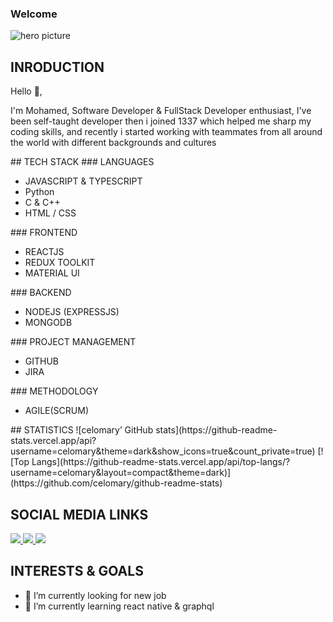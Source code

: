 ### Welcome

![hero picture](assets/banner.png)
## INRODUCTION
 <p>Hello 👋,</p>
 <p>I'm Mohamed, Software Developer & FullStack Developer enthusiast, I've been self-taught developer then i joined 1337 which helped me sharp my coding skills, and recently i started working with teammates from all around the world with different backgrounds and cultures</p>
## TECH STACK
### LANGUAGES
 <ul>
 <li>JAVASCRIPT & TYPESCRIPT</li>
 <li>Python</li>
 <li>C & C++</li>
 <li>HTML / CSS</li>
 </ul>
### FRONTEND
 <ul>
 <li>REACTJS</li>
 <li>REDUX TOOLKIT</li>
 <li>MATERIAL UI</li>
 </ul>
### BACKEND
 <ul>
 <li>NODEJS (EXPRESSJS)</li>
 <li>MONGODB</li>
 </ul>
### PROJECT MANAGEMENT
 <ul>
 <li>GITHUB</li>
 <li>JIRA</li>
 </ul>
### METHODOLOGY
 <ul>
 <li>AGILE(SCRUM)</li>
 </ul>
## STATISTICS
![celomary’ GitHub stats](https://github-readme-stats.vercel.app/api?username=celomary&theme=dark&show_icons=true&count_private=true)
[![Top Langs](https://github-readme-stats.vercel.app/api/top-langs/?username=celomary&layout=compact&theme=dark)](https://github.com/celomary/github-readme-stats)
</br>

## SOCIAL MEDIA LINKS
<span align="left">
  <a href="https://www.linkedin.com/in/mohamed-elomary-638386119/">
    <img src="https://img.shields.io/badge/LinkedIn-0077B5?style=for-the-badge&logo=linkedin&logoColor=white" />
  </a>
  <a href="mailto:pro@elomary.com">
    <img src="https://img.shields.io/badge/MAIL-000?style=for-the-badge&logo=Mail.Ru&logoColor=white" />
  </a>
  <a href="https://www.instagram.com/coderzilla/">
    <img src="https://img.shields.io/badge/Instagram-E4405F?style=for-the-badge&logo=instagram&logoColor=white" />
  </a>
</span>

## INTERESTS & GOALS
- 🔭 I’m currently looking for new job
- 🌱 I’m currently learning react native & graphql
